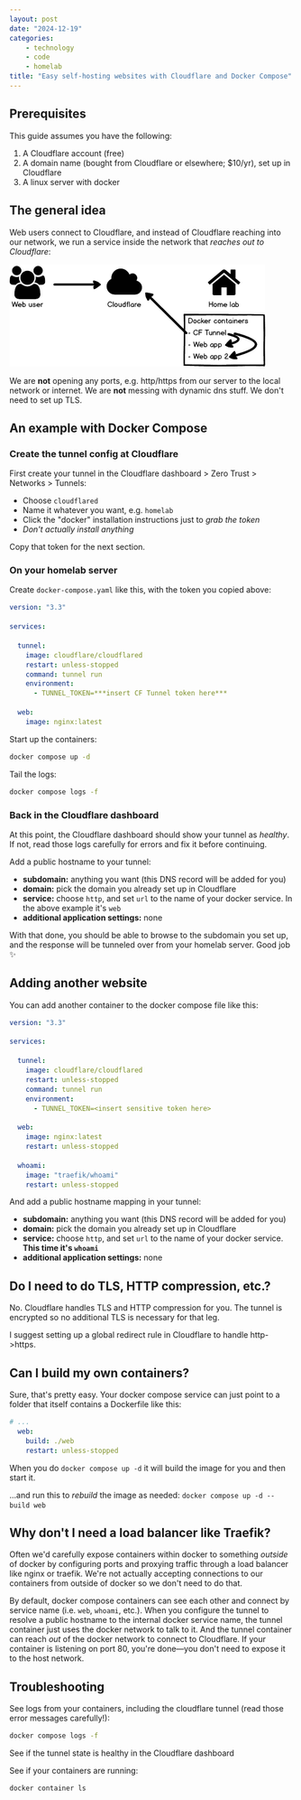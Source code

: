 ```yaml
---
layout: post
date: "2024-12-19"
categories:
    - technology
    - code
    - homelab
title: "Easy self-hosting websites with Cloudflare and Docker Compose"
---
```


## Prerequisites

This guide assumes you have the following:

1. A Cloudflare account (free)
2. A domain name (bought from Cloudflare or elsewhere; $10/yr), set up in Cloudflare
3. A linux server with docker

## The general idea

Web users connect to Cloudflare, and instead of Cloudflare reaching into our network, we run a service inside the
network that _reaches out to Cloudflare_:

<picture>
    <source height="181" width="454" srcset="/assets/2024/cf-tunnels-dark.png" media="(prefers-color-scheme: dark)" />
    <img height="181" width="454" src="/assets/2024/cf-tunnels-light.png" alt='a screenshot of a web page that shows a bunch of contact cards, print-preview mode' />
</picture>

We are **not** opening any ports, e.g. http/https from our server to the local network or internet. We are **not**
messing with dynamic dns stuff. We don't need to set up TLS.

## An example with Docker Compose

### Create the tunnel config at Cloudflare

First create your tunnel in the Cloudflare dashboard > Zero Trust > Networks > Tunnels:

- Choose `cloudflared`
- Name it whatever you want, e.g. `homelab`
- Click the "docker" installation instructions just to _grab the token_
- *Don't actually install anything*

Copy that token for the next section.

### On your homelab server

Create `docker-compose.yaml` like this, with the token you copied above:

```yaml
version: "3.3"

services:

  tunnel:
    image: cloudflare/cloudflared
    restart: unless-stopped
    command: tunnel run
    environment:
      - TUNNEL_TOKEN=***insert CF Tunnel token here***

  web:
    image: nginx:latest
```

Start up the containers:

```sh
docker compose up -d
```

Tail the logs:

```sh
docker compose logs -f
```


### Back in the Cloudflare dashboard

At this point, the Cloudflare dashboard should show your tunnel as _healthy_. If not, read those logs carefully for
errors and fix it before continuing.

Add a public hostname to your tunnel:

- **subdomain:** anything you want (this DNS record will be added for you)
- **domain:** pick the domain you already set up in Cloudflare
- **service:** choose `http`, and set `url` to the name of your docker service. In the above example it's `web`
- **additional application settings:** none

With that done, you should be able to browse to the subdomain you set up, and the response will be tunneled over from
your homelab server. Good job ✨

## Adding another website

You can add another container to the docker compose file like this:

```yaml
version: "3.3"

services:

  tunnel:
    image: cloudflare/cloudflared
    restart: unless-stopped
    command: tunnel run
    environment:
      - TUNNEL_TOKEN=<insert sensitive token here>

  web:
    image: nginx:latest
    restart: unless-stopped

  whoami:
    image: "traefik/whoami"
    restart: unless-stopped
```

And add a public hostname mapping in your tunnel:

- **subdomain:** anything you want (this DNS record will be added for you)
- **domain:** pick the domain you already set up in Cloudflare
- **service:** choose `http`, and set `url` to the name of your docker service. **This time it's `whoami`**
- **additional application settings:** none

## Do I need to do TLS, HTTP compression, etc.?

No. Cloudflare handles TLS and HTTP compression for you. The tunnel is encrypted so no additional TLS is necessary for
that leg.

I suggest setting up a global redirect rule in Cloudflare to handle http->https.

## Can I build my own containers?

Sure, that's pretty easy. Your docker compose service can just point to a folder that itself contains a Dockerfile like
this:

```yaml
# ...
  web:
    build: ./web
    restart: unless-stopped
```

When you do `docker compose up -d` it will build the image for you and then start it.

...and run this to _rebuild_ the image as needed: `docker compose up -d --build web`

## Why don't I need a load balancer like Traefik?

Often we'd carefully expose containers within docker to something _outside_ of docker by configuring ports and proxying
traffic through a load balancer like nginx or traefik. We're not actually accepting connections to our
containers from outside of docker so we don't need to do that.

By default, docker compose containers can see each other and connect by service name (i.e. `web`, `whoami`, etc.). When
you configure the tunnel to resolve a public hostname to the internal docker service name, the tunnel container just
uses the docker network to talk to it. And the tunnel container can reach _out_ of the docker network to connect to
Cloudflare. If your container is listening on port 80, you're done—you don't need to expose it to the host network.

## Troubleshooting

See logs from your containers, including the cloudflare tunnel (read those error messages carefully!):

```sh
docker compose logs -f
```

See if the tunnel state is healthy in the Cloudflare dashboard

See if your containers are running:

```sh
docker container ls
```